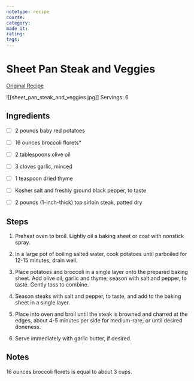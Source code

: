 ```yaml
---
notetype: recipe
course:
category:
made it:
rating:
tags:
---
```

# Sheet Pan Steak and Veggies

[Original Recipe](https://damndelicious.net/2016/12/16/sheet-pan-steak-and-veggies)

![[sheet_pan_steak_and_veggies.jpg]]
Servings: 6

## Ingredients
- [ ] 2 pounds baby red potatoes- [ ] 16 ounces broccoli florets*- [ ] 2 tablespoons olive oil- [ ] 3 cloves garlic, minced- [ ] 1 teaspoon dried thyme- [ ] Kosher salt and freshly ground black pepper, to taste- [ ] 2 pounds (1-inch-thick) top sirloin steak, patted dry

## Steps
1) Preheat oven to broil. Lightly oil a baking sheet or coat with nonstick spray.

2) In a large pot of boiling salted water, cook potatoes until parboiled for 12-15 minutes; drain well.

3) Place potatoes and broccoli in a single layer onto the prepared baking sheet. Add olive oil, garlic and thyme; season with salt and pepper, to taste. Gently toss to combine.

4) Season steaks with salt and pepper, to taste, and add to the baking sheet in a single layer.

5) Place into oven and broil until the steak is browned and charred at the edges, about 4-5 minutes per side for medium-rare, or until desired doneness.

6) Serve immediately with garlic butter, if desired.


## Notes
16 ounces broccoli florets is equal to about 3 cups.

